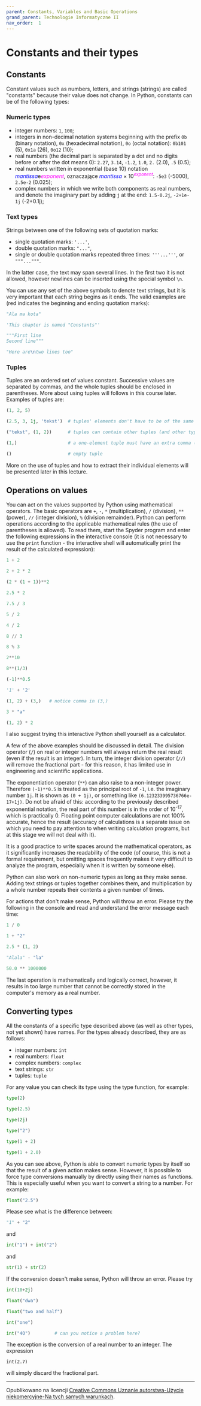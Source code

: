 ```yaml
---
parent: Constants, Variables and Basic Operations
grand_parent: Technologie Informatyczne II
nav_order:  1
---
```


# Constants and their types

## Constants

Constant values such as numbers, letters, and strings (strings) are called "constants" because their value does not change. In Python, constants can be of the following types:

### Numeric types

* integer numbers: `1`, `100`;
* integers in non-decimal notation systems beginning with the prefix `0b` (binary notation), `0x` (hexadecimal notation), `0o` (octal notation): `0b101` (5), `0x1a` (26), `0o12` (10);
* real numbers (the decimal part is separated by a dot and no digits before or after the dot means 0): `2.27`, `3.14`, `-1.2`, `1.0`, `2.` (2.0), `.5` (0.5);
* real numbers written in exponential (base 10) notation <em style="color: #0000ff;">mantissa</em>e<em style="color: #ff00ff;">exponent</em>, oznaczające <em style="color: #0000ff;">mantissa</em> × 10<sup><em style="color: #ff00ff;">exponent</em></sup>: `-5e3` (-5000), `2.5e-2` (0.025);
* complex numbers in which we write both components as real numbers, and denote the imaginary part by adding `j` at the end: `1.5-0.2j`, `-2+1e-1j` (-2+0.1j);

### Text types

Strings between one of the following sets of quotation marks:

* single quotation marks: `'...'`,
* double quotation marks: `"..."`,
* single or double quotation marks repeated three times: `'''...'''`, or `"""..."""`.

In the latter case, the text may span several lines. In the first two it is not allowed, however newlines can be inserted using the special symbol `\n`.

You can use any set of the above symbols to denote text strings, but it is very important that each string begins as it ends. The valid examples are (red indicates the beginning and ending quotation marks):

```python
"Ala ma kota"

'This chapter is named "Constants"'

"""First line
Second line"""

"Here are\ntwo lines too"
```

### Tuples

Tuples are an ordered set of values constant. Successive values ​​are separated by commas, and the whole tuples should be enclosed in parentheses. More about using tuples will follows in this course later. Examples of tuples are:

```python
(1, 2, 5)

(2.5, 3, 1j, 'tekst')  # tuples' elements don't have to be of the same type 

("tekst", (1, 2))      # tuples can contain other tuples (and other types, with which we haven't mentioned yet)

(1,)                   # a one-element tuple must have an extra comma (to distinguish it from the number in parentheses)

()                     # empty tuple
```

More on the use of tuples and how to extract their individual elements will be presented later in this lecture.

## Operations on values

You can act on the values supported by Python using mathematical operators. The basic operators are `+`, `-`, `*` (multiplication), `/` (division), `**` (power), `//` (integer division), `%` (division remainder). Python can perform operations according to the applicable mathematical rules (the use of parentheses is allowed). To read them, start the Spyder program and enter the following expressions in the interactive console (it is not necessary to use the `print` function - the interactive shell will automatically print the result of the calculated expression):

```python
1 + 2

2 + 2 * 2

(2 * (1 + 1))**2

2.5 * 2

7.5 / 3

5 / 2

4 / 2

8 // 3

8 % 3

2**10

8**(1/3)

(-1)**0.5

'1' + '2'

(1, 2) + (3,)   # notice comma in (3,)

3 * "a"

(1, 2) * 2
```

I also suggest trying this interactive Python shell yourself as a calculator.

A few of the above examples should be discussed in detail. The division operator (`/`) on real or integer numbers will always return the real result (even if the result is an integer). In turn, the integer division operator (`//`) will remove the fractional part - for this reason, it has limited use in engineering and scientific applications.

The exponentiation operator (`**`) can also raise to a non-integer power. Therefore `(-1)**0.5` is treated as the principal root of `-1`, i.e. the imaginary number `1j`. It is shown as `(0 + 1j)`, or something like `(6.123233995736766e-17+1j)`. Do not be afraid of this: according to the previously described exponential notation, the real part of this number is in the order of 10<sup>-17</sup>, which is practically 0. Floating point computer calculations are not 100% accurate, hence the result (accuracy of calculations is a separate issue on which you need to pay attention to when writing calculation programs, but at this stage we will not deal with it).

It is a good practice to write spaces around the mathematical operators, as it significantly increases the readability of the code (of course, this is not a formal requirement, but omitting spaces frequently makes it very difficult to analyze the program, especially when it is written by someone else).

Python can also work on non-numeric types as long as they make sense. Adding text strings or tuples together combines them, and multiplication by a whole number repeats their contents a given number of times.

For actions that don't make sense, Python will throw an error. Please try the following in the console and read and understand the error message each time:

```python
1 / 0

1 + "2"

2.5 * (1, 2)

"Alala" - "la"

50.0 ** 1000000
```

The last operation is mathematically and logically correct, however, it results in too large number that cannot be correctly stored in the computer's memory as a real number.

## Converting types

All the constants of a specific type described above (as well as other types, not yet shown) have names. For the types already described, they are as follows:

* integer numbers: `int`
* real numbers: `float`
* complex numbers: `complex`
* text strings: `str`
* tuples: `tuple`


For any value you can check its type using the type function, for example:

```python
type(2)

type(2.5)

type(2j)

type("2")

type(1 + 2)

type(1 + 2.0)
```

As you can see above, Python is able to convert numeric types by itself so that the result of a given action makes sense. However, it is possible to force type conversions manually by directly using their names as functions. This is especially useful when you want to convert a string to a number. For example:

```python
float("2.5")
```

Please see what is the difference between:

```python
"1" + "2"
```

and

```python
int("1") + int("2")
```

and

```python
str(1) + str(2)
```

If the conversion doesn't make sense, Python will throw an error. Please try

```python
int(10+2j)

float("dwa")

float("two and half")

int("one")

int("4O")         # can you notice a problem here?
```

The exception is the conversion of a real number to an integer. The expression

```
int(2.7)
```

will simply discard the fractional part.


<hr/>

Opublikowano na licencji [Creative Commons Uznanie autorstwa-Użycie niekomercyjne-Na tych samych warunkach](https://creativecommons.org/licenses/by-nc-sa/4.0/deed.pl).
